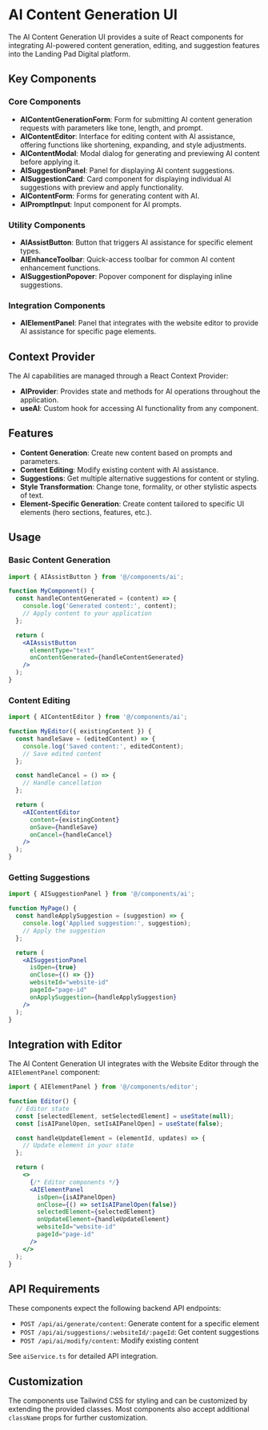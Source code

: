 # AI Content Generation UI

The AI Content Generation UI provides a suite of React components for integrating AI-powered content generation, editing, and suggestion features into the Landing Pad Digital platform.

## Key Components

### Core Components

- **AIContentGenerationForm**: Form for submitting AI content generation requests with parameters like tone, length, and prompt.
- **AIContentEditor**: Interface for editing content with AI assistance, offering functions like shortening, expanding, and style adjustments.
- **AIContentModal**: Modal dialog for generating and previewing AI content before applying it.
- **AISuggestionPanel**: Panel for displaying AI content suggestions.
- **AISuggestionCard**: Card component for displaying individual AI suggestions with preview and apply functionality.
- **AIContentForm**: Forms for generating content with AI.
- **AIPromptInput**: Input component for AI prompts.

### Utility Components

- **AIAssistButton**: Button that triggers AI assistance for specific element types.
- **AIEnhanceToolbar**: Quick-access toolbar for common AI content enhancement functions.
- **AISuggestionPopover**: Popover component for displaying inline suggestions.

### Integration Components

- **AIElementPanel**: Panel that integrates with the website editor to provide AI assistance for specific page elements.

## Context Provider

The AI capabilities are managed through a React Context Provider:

- **AIProvider**: Provides state and methods for AI operations throughout the application.
- **useAI**: Custom hook for accessing AI functionality from any component.

## Features

- **Content Generation**: Create new content based on prompts and parameters.
- **Content Editing**: Modify existing content with AI assistance.
- **Suggestions**: Get multiple alternative suggestions for content or styling.
- **Style Transformation**: Change tone, formality, or other stylistic aspects of text.
- **Element-Specific Generation**: Create content tailored to specific UI elements (hero sections, features, etc.).

## Usage

### Basic Content Generation

```jsx
import { AIAssistButton } from '@/components/ai';

function MyComponent() {
  const handleContentGenerated = (content) => {
    console.log('Generated content:', content);
    // Apply content to your application
  };

  return (
    <AIAssistButton
      elementType="text"
      onContentGenerated={handleContentGenerated}
    />
  );
}
```

### Content Editing

```jsx
import { AIContentEditor } from '@/components/ai';

function MyEditor({ existingContent }) {
  const handleSave = (editedContent) => {
    console.log('Saved content:', editedContent);
    // Save edited content
  };

  const handleCancel = () => {
    // Handle cancellation
  };

  return (
    <AIContentEditor
      content={existingContent}
      onSave={handleSave}
      onCancel={handleCancel}
    />
  );
}
```

### Getting Suggestions

```jsx
import { AISuggestionPanel } from '@/components/ai';

function MyPage() {
  const handleApplySuggestion = (suggestion) => {
    console.log('Applied suggestion:', suggestion);
    // Apply the suggestion
  };

  return (
    <AISuggestionPanel
      isOpen={true}
      onClose={() => {}}
      websiteId="website-id"
      pageId="page-id"
      onApplySuggestion={handleApplySuggestion}
    />
  );
}
```

## Integration with Editor

The AI Content Generation UI integrates with the Website Editor through the `AIElementPanel` component:

```jsx
import { AIElementPanel } from '@/components/editor';

function Editor() {
  // Editor state
  const [selectedElement, setSelectedElement] = useState(null);
  const [isAIPanelOpen, setIsAIPanelOpen] = useState(false);

  const handleUpdateElement = (elementId, updates) => {
    // Update element in your state
  };

  return (
    <>
      {/* Editor components */}
      <AIElementPanel
        isOpen={isAIPanelOpen}
        onClose={() => setIsAIPanelOpen(false)}
        selectedElement={selectedElement}
        onUpdateElement={handleUpdateElement}
        websiteId="website-id"
        pageId="page-id"
      />
    </>
  );
}
```

## API Requirements

These components expect the following backend API endpoints:

- `POST /api/ai/generate/content`: Generate content for a specific element
- `POST /api/ai/suggestions/:websiteId/:pageId`: Get content suggestions
- `POST /api/ai/modify/content`: Modify existing content

See `aiService.ts` for detailed API integration.

## Customization

The components use Tailwind CSS for styling and can be customized by extending the provided classes. Most components also accept additional `className` props for further customization.
